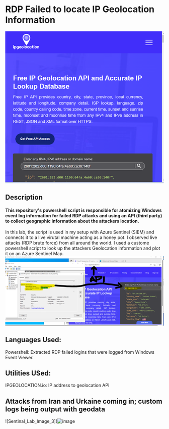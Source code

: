 # RDP Failed to locate IP Geolocation Information
![Sentinal_Lab_Image_1](https://github.com/kleeloy/Azure-Sentinal-Lab/blob/main/Diagrams/ipgeolocation.png)

## Description
#### This repository's powershell script is responsible for atomizing Windows event log information for failed RDP attacks and using an API (third party) to collect geographic information about the attackers location.


In this lab, the script is used in my setup with Azure Sentinel (SIEM) and connects it to a live virutal machine acting as a honey pot. I observed live attacks (RDP brute force) from all around the world. I used a custome powershell script to look up the attackers Geolocation information and plot it on an Azure Sentinel Map.
![Sentinal_Lab_Image_2](https://github.com/kleeloy/Azure-Sentinal-Lab/blob/main/Diagrams/sentinal%20part1.png)

## Languages Used:
Powershell: Extracted RDP failed logins that were logged from Windows Event Viewer.

## Utilities USed:
IPGEOLOCATION.io: IP address to geolocation API

## Attacks from Iran and Urkaine coming in; custom logs being output with geodata
![Sentinal_Lab_Image_3](![image](https://user-images.githubusercontent.com/88911492/217642362-21c61721-0184-4a45-975f-d35efae651eb.png)

